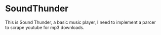 # SoundThunder

This is Sound Thunder, a basic music player, I need to implement a parcer to scrape youtube for mp3 downloads.
